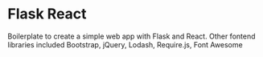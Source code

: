 Flask React
===========

Boilerplate to create a simple web app with Flask and React. Other fontend libraries included Bootstrap, jQuery, Lodash, Require.js, Font Awesome